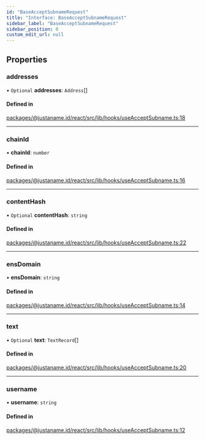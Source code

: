 ```yaml
---
id: "BaseAcceptSubnameRequest"
title: "Interface: BaseAcceptSubnameRequest"
sidebar_label: "BaseAcceptSubnameRequest"
sidebar_position: 0
custom_edit_url: null
---
```


## Properties

### addresses

• `Optional` **addresses**: `Address`[]

#### Defined in

[packages/@justaname.id/react/src/lib/hooks/useAcceptSubname.ts:18](https://github.com/JustaName-id/JustaName-sdk/blob/1dd4ff6/packages/@justaname.id/react/src/lib/hooks/useAcceptSubname.ts#L18)

___

### chainId

• **chainId**: `number`

#### Defined in

[packages/@justaname.id/react/src/lib/hooks/useAcceptSubname.ts:16](https://github.com/JustaName-id/JustaName-sdk/blob/1dd4ff6/packages/@justaname.id/react/src/lib/hooks/useAcceptSubname.ts#L16)

___

### contentHash

• `Optional` **contentHash**: `string`

#### Defined in

[packages/@justaname.id/react/src/lib/hooks/useAcceptSubname.ts:22](https://github.com/JustaName-id/JustaName-sdk/blob/1dd4ff6/packages/@justaname.id/react/src/lib/hooks/useAcceptSubname.ts#L22)

___

### ensDomain

• **ensDomain**: `string`

#### Defined in

[packages/@justaname.id/react/src/lib/hooks/useAcceptSubname.ts:14](https://github.com/JustaName-id/JustaName-sdk/blob/1dd4ff6/packages/@justaname.id/react/src/lib/hooks/useAcceptSubname.ts#L14)

___

### text

• `Optional` **text**: `TextRecord`[]

#### Defined in

[packages/@justaname.id/react/src/lib/hooks/useAcceptSubname.ts:20](https://github.com/JustaName-id/JustaName-sdk/blob/1dd4ff6/packages/@justaname.id/react/src/lib/hooks/useAcceptSubname.ts#L20)

___

### username

• **username**: `string`

#### Defined in

[packages/@justaname.id/react/src/lib/hooks/useAcceptSubname.ts:12](https://github.com/JustaName-id/JustaName-sdk/blob/1dd4ff6/packages/@justaname.id/react/src/lib/hooks/useAcceptSubname.ts#L12)
